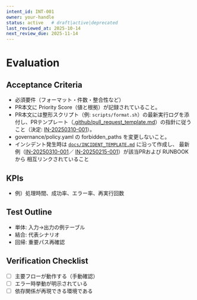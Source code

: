 ```yaml
---
intent_id: INT-001
owner: your-handle
status: active   # draft|active|deprecated
last_reviewed_at: 2025-10-14
next_review_due: 2025-11-14
---
```


# Evaluation

## Acceptance Criteria

- 必須要件（フォーマット・件数・整合性など）
- PR本文に Priority Score（値と根拠）が記録されていること。
- PR本文には整形スクリプト（例: `scripts/format.sh`）の最新実行ログを添付し、PRテンプレート（[.github/pull_request_template.md](../../.github/pull_request_template.md)）の指針に従うこと（決定: [IN-20250310-001](../../docs/IN-20250310-001.md)）。
- governance/policy.yaml の forbidden_paths を変更しないこと。
- インシデント発生時は
  [`docs/INCIDENT_TEMPLATE.md`](../../docs/INCIDENT_TEMPLATE.md) に沿って作成し、
  最新例（[IN-20250310-001](../../docs/IN-20250310-001.md)／
  [IN-20250215-001](../../docs/IN-20250215-001.md)）が該当PRおよび RUNBOOK から
  相互リンクされていること

## KPIs

- 例）処理時間、成功率、エラー率、再実行回数

## Test Outline

- 単体: 入力→出力の例テーブル
- 結合: 代表シナリオ
- 回帰: 重要パス再確認

## Verification Checklist

- [ ] 主要フローが動作する（手動確認）
- [ ] エラー時挙動が明示されている
- [ ] 依存関係が再現できる環境である
